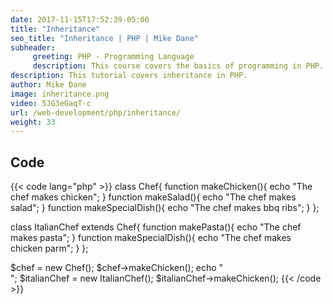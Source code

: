 ```yaml
---
date: 2017-11-15T17:52:39-05:00
title: "Inheritance"
seo_title: "Inheritance | PHP | Mike Dane"
subheader:
     greeting: PHP - Programming Language
     description: This course covers the basics of programming in PHP. Work your way through the videos/articles and I'll teach you everything you need to know to start your programming journey!
description: This tutorial covers inheritance in PHP.
author: Mike Dane
image: inheritance.png
video: 5JG3eGaqT-c
url: /web-development/php/inheritance/
weight: 33
---
```


## Code

{{< code lang="php" >}}
class Chef{
     function makeChicken(){
          echo "The chef makes chicken";
     }
     function makeSalad(){
          echo "The chef makes salad";
     }
     function makeSpecialDish(){
          echo "The chef makes bbq ribs";
     }
};

class ItalianChef extends Chef{
     function makePasta(){
          echo "The chef makes pasta";
     }
     function makeSpecialDish(){
          echo "The chef makes chicken parm";
     }
};


$chef = new Chef();
$chef->makeChicken();
echo "<br>";
$italianChef = new ItalianChef();
$italianChef->makeChicken();
{{< /code >}}